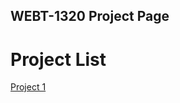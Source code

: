 ##  WEBT-1320 Project Page

<h1>Project List</h1>

<a href="project1/index.html" target="_blank">Project 1</a>

